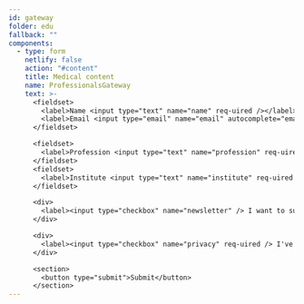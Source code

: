 ```yaml
---
id: gateway
folder: edu
fallback: ""
components:
  - type: form
    netlify: false
    action: "#content"
    title: Medical content
    name: ProfessionalsGateway
    text: >-
      <fieldset>
        <label>Name <input type="text" name="name" req-uired /></label>   
        <label>Email <input type="email" name="email" autocomplete="email" req-uired /></label>
      </fieldset>

      <fieldset>
        <label>Profession <input type="text" name="profession" req-uired /></label>
      </fieldset>
      <fieldset>
        <label>Institute <input type="text" name="institute" req-uired /></label>
      </fieldset>

      <div>
        <label><input type="checkbox" name="newsletter" /> I want to subscribe to the newsletter</label>
      </div>

      <div>
        <label><input type="checkbox" name="privacy" req-uired /> I've read and accepted the <a href="/privacy-policy" target="_blank">privacy policy</a>.</label>
      </div>

      <section>
        <button type="submit">Submit</button>
      </section>
---
```

